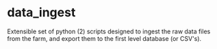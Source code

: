 # data_ingest

Extensible set of python (2) scripts designed to ingest the raw data files from the farm, and export them to the first level database (or CSV's).